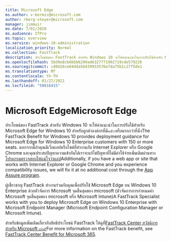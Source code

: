 ```yaml
---
title: Microsoft Edge
ms.author: v-bermic@microsoft.com
author: rberg-steyer@microsoft.com
manager: jimmuir
ms.date: 7/01/2020
ms.audience: ITPro
ms.topic: overview
ms.service: windows-10-administration
localization_priority: Normal
ms.collection: FastTrack
description: ประโยชน์ของ FastTrack สำหรับ Windows 10 จะให้คำแนะนำในการปรับใช้สำหรับ Microsoft Edge for Windows 10 สำหรับลูกค้าองค์กรที่มี๑๕๐หรือมากกว่าที่นั่ง
ms.openlocfilehash: 56d9e8cb6bbb6209ad6327771992719cde579226
ms.sourcegitcommit: cd8426ce64dda56439933576e7da75b1c27f5de1
ms.translationtype: MT
ms.contentlocale: th-TH
ms.lasthandoff: 01/27/2021
ms.locfileid: "50016415"
---
```

# <a name="microsoft-edge"></a><span data-ttu-id="980ab-103">Microsoft Edge</span><span class="sxs-lookup"><span data-stu-id="980ab-103">Microsoft Edge</span></span>

<span data-ttu-id="980ab-104">ประโยชน์ของ FastTrack สำหรับ Windows 10 จะให้คำแนะนำในการปรับใช้สำหรับ Microsoft Edge for Windows 10 สำหรับลูกค้าองค์กรที่มี๑๕๐หรือมากกว่าที่นั่ง</span><span class="sxs-lookup"><span data-stu-id="980ab-104">The FastTrack Benefit for Windows 10 provides deployment guidance for Microsoft Edge for Windows 10 Enterprise customers with 150 or more seats.</span></span> <span data-ttu-id="980ab-105">นอกจากนี้ถ้าคุณมีเว็บแอปหรือไซต์ที่ทำงานกับ Internet Explorer หรือ Google Chrome และคุณประสบปัญหาความเข้ากันได้เราจะแก้ไขปัญหาที่ไม่มีค่าใช้จ่ายเพิ่มเติมผ่านทาง[โปรแกรมตรวจสอบให้แน่ใจว่าแอป](Win-10-app-assure.md)</span><span class="sxs-lookup"><span data-stu-id="980ab-105">Additionally, if you have a web app or site that works with Internet Explorer or Google Chrome and you experience compatibility issues, we will fix it at no additional cost through the [App Assure program](Win-10-app-assure.md).</span></span>

<span data-ttu-id="980ab-106">ผู้เชี่ยวชาญ FastTrack ทำงานร่วมกับคุณเพื่อปรับใช้ Microsoft Edge บน Windows 10 Enterprise ด้วยตัวจัดการ Microsoft จุดสิ้นสุดของ microsoft (ตัวจัดการการกำหนดค่า Microsoft จุดสิ้นสุดของ microsoft หรือ Microsoft Intune)</span><span class="sxs-lookup"><span data-stu-id="980ab-106">A FastTrack Specialist works with you to deploy Microsoft Edge on Windows 10 Enterprise with Microsoft Endpoint Manager (Microsoft Endpoint Configuration Manager or Microsoft Intune).</span></span>

<span data-ttu-id="980ab-107">สำหรับข้อมูลเพิ่มเติมเกี่ยวกับสิทธิประโยชน์ FastTrack ให้ดูที่[FastTrack Center สวัสดิการสำหรับ Microsoft ๓๖๕](introduction.md)</span><span class="sxs-lookup"><span data-stu-id="980ab-107">For more information on the FastTrack benefit, see [FastTrack Center Benefit for Microsoft 365](introduction.md).</span></span>
